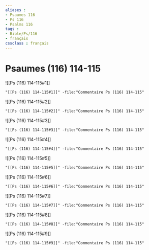 ```yaml
---
aliases : 
- Psaumes 116
- Ps 116
- Psalms 116
tags : 
- Bible/Ps/116
- français
cssclass : français
---
```


# Psaumes (116) 114-115

![[Ps (116) 114-115#1]]

```query
"[[Ps (116) 114-115#1]]" -file:"Commentaire Ps (116) 114-115"
```

![[Ps (116) 114-115#2]]

```query
"[[Ps (116) 114-115#2]]" -file:"Commentaire Ps (116) 114-115"
```

![[Ps (116) 114-115#3]]

```query
"[[Ps (116) 114-115#3]]" -file:"Commentaire Ps (116) 114-115"
```

![[Ps (116) 114-115#4]]

```query
"[[Ps (116) 114-115#4]]" -file:"Commentaire Ps (116) 114-115"
```

![[Ps (116) 114-115#5]]

```query
"[[Ps (116) 114-115#5]]" -file:"Commentaire Ps (116) 114-115"
```

![[Ps (116) 114-115#6]]

```query
"[[Ps (116) 114-115#6]]" -file:"Commentaire Ps (116) 114-115"
```

![[Ps (116) 114-115#7]]

```query
"[[Ps (116) 114-115#7]]" -file:"Commentaire Ps (116) 114-115"
```

![[Ps (116) 114-115#8]]

```query
"[[Ps (116) 114-115#8]]" -file:"Commentaire Ps (116) 114-115"
```

![[Ps (116) 114-115#9]]

```query
"[[Ps (116) 114-115#9]]" -file:"Commentaire Ps (116) 114-115"
```

